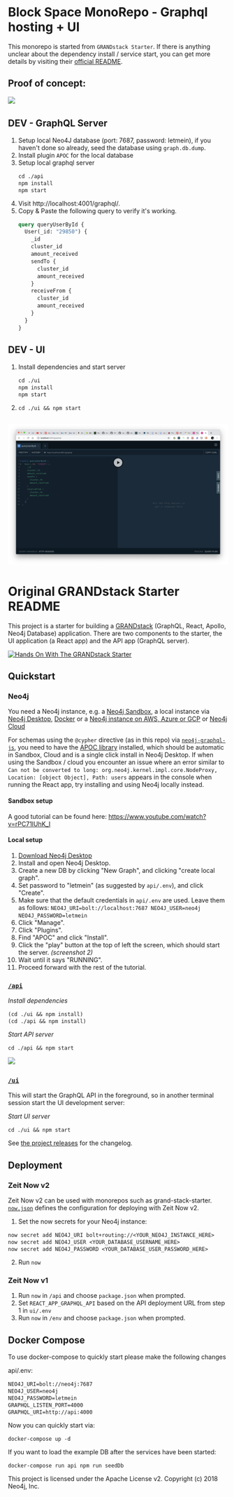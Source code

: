 # Block Space MonoRepo - Graphql hosting + UI

This monorepo is started from `GRANDstack Starter`. If there is anything unclear about the dependency install / service start, you can get more details by visiting their [official README](https://github.com/grand-stack/grand-stack-starter).

## Proof of concept:

![](./ui/img/pof.gif)

## DEV - GraphQL Server

1. Setup local Neo4J database (port: 7687, password: letmein), if you haven't done so already, seed the database using `graph.db.dump`.
1. Install plugin `APOC` for the local database
1. Setup local graphql server
   ```
   cd ./api
   npm install
   npm start
   ```
1. Visit http://localhost:4001/graphql/.
1. Copy & Paste the following query to verify it's working.
   ```graphql
   query queryUserById {
     User(_id: "29850") {
       _id
       cluster_id
       amount_received
       sendTo {
         cluster_id
         amount_received
       }
       receiveFrom {
         cluster_id
         amount_received
       }
     }
   }
   ```

## DEV - UI

1. Install dependencies and start server
   ```
   cd ./ui
   npm install
   npm start
   ```
1. `cd ./ui && npm start`

## ![](./ui/img/graphql.png)

# Original GRANDstack Starter README

This project is a starter for building a [GRANDstack](https://grandstack.io) (GraphQL, React, Apollo, Neo4j Database) application. There are two components to the starter, the UI application (a React app) and the API app (GraphQL server).

[![Hands On With The GRANDstack Starter](http://img.youtube.com/vi/rPC71lUhK_I/0.jpg)](http://www.youtube.com/watch?v=rPC71lUhK_I "Hands On With The GRANDstack Starter")

## Quickstart

### Neo4j

You need a Neo4j instance, e.g. a [Neo4j Sandbox](http://neo4j.com/sandbox), a local instance via [Neo4j Desktop](https://neo4j.com/download), [Docker](http://hub.docker.com/_/neo4j) or a [Neo4j instance on AWS, Azure or GCP](http://neo4j.com/developer/guide-cloud-deployment) or [Neo4j Cloud](http://neo4j.com/cloud)

For schemas using the `@cypher` directive (as in this repo) via [`neo4j-graphql-js`](https://github.com/neo4j-graphql/neo4j-graphql-js), you need to have the [APOC library](https://github.com/neo4j-contrib/neo4j-apoc-procedures) installed, which should be automatic in Sandbox, Cloud and is a single click install in Neo4j Desktop. If when using the Sandbox / cloud you encounter an issue where an error similar to `Can not be converted to long: org.neo4j.kernel.impl.core.NodeProxy, Location: [object Object], Path: users` appears in the console when running the React app, try installing and using Neo4j locally instead.

#### Sandbox setup

A good tutorial can be found here: https://www.youtube.com/watch?v=rPC71lUhK_I

#### Local setup

1. [Download Neo4j Desktop](https://neo4j.com/download/)
2. Install and open Neo4j Desktop.
3. Create a new DB by clicking "New Graph", and clicking "create local graph".
4. Set password to "letmein" (as suggested by `api/.env`), and click "Create".
5. Make sure that the default credentials in `api/.env` are used. Leave them as follows: `NEO4J_URI=bolt://localhost:7687 NEO4J_USER=neo4j NEO4J_PASSWORD=letmein`
6. Click "Manage".
7. Click "Plugins".
8. Find "APOC" and click "Install".
9. Click the "play" button at the top of left the screen, which should start the server. _(screenshot 2)_
10. Wait until it says "RUNNING".
11. Proceed forward with the rest of the tutorial.

### [`/api`](./api)

_Install dependencies_

```
(cd ./ui && npm install)
(cd ./api && npm install)
```

_Start API server_

```
cd ./api && npm start
```

![](api/img/graphql-playground.png)

### [`/ui`](./ui)

This will start the GraphQL API in the foreground, so in another terminal session start the UI development server:

_Start UI server_

```
cd ./ui && npm start
```

See [the project releases](https://github.com/grand-stack/grand-stack-starter/releases) for the changelog.

## Deployment

### Zeit Now v2

Zeit Now v2 can be used with monorepos such as grand-stack-starter. [`now.json`](https://github.com/grand-stack/grand-stack-starter/blob/master/now.json) defines the configuration for deploying with Zeit Now v2.

1. Set the now secrets for your Neo4j instance:

```
now secret add NEO4J_URI bolt+routing://<YOUR_NEO4J_INSTANCE_HERE>
now secret add NEO4J_USER <YOUR_DATABASE_USERNAME_HERE>
now secret add NEO4J_PASSWORD <YOUR_DATABASE_USER_PASSWORD_HERE>
```

2. Run `now`

### Zeit Now v1

1. Run `now` in `/api` and choose `package.json` when prompted.
1. Set `REACT_APP_GRAPHQL_API` based on the API deployment URL from step 1 in `ui/.env`
1. Run `now` in `/env` and choose `package.json` when prompted.

## Docker Compose

To use docker-compose to quickly start please make the following changes

api/.env:

```
NEO4J_URI=bolt://neo4j:7687
NEO4J_USER=neo4j
NEO4J_PASSWORD=letmein
GRAPHQL_LISTEN_PORT=4000
GRAPHQL_URI=http://api:4000
```

Now you can quickly start via:

```
docker-compose up -d
```

If you want to load the example DB after the services have been started:

```
docker-compose run api npm run seedDb
```

This project is licensed under the Apache License v2.
Copyright (c) 2018 Neo4j, Inc.
